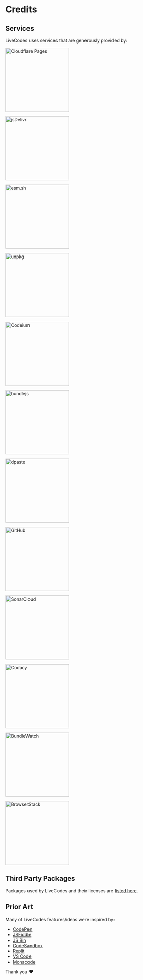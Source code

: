 # Credits

## Services

LiveCodes uses services that are generously provided by:

<p>
<a href="https://pages.cloudflare.com/" target="_blank" title="Cloudflare Pages">
  <img alt="Cloudflare Pages" width="200" style={{margin: "0.5em"}} src="/docs/img/credits/cloudflare-pages.svg">
</img></a>
</p>
<p>
<a href="https://www.jsdelivr.com/" target="_blank" title="jsDelivr">
  <img alt="jsDelivr" width="200" style={{margin: "0.5em"}} src="/docs/img/credits/jsdelivr.svg">
</img></a>
</p>
<p>
<a href="https://esm.sh/" target="_blank" title="esm.sh">
  <img alt="esm.sh" width="200" style={{margin: "0.5em"}} src="/docs/img/credits/esm.sh.png">
</img></a>
</p>
<p>
<a href="https://unpkg.com/" target="_blank" title="unpkg">
  <img alt="unpkg" width="200" style={{margin: "0.5em"}} src="/docs/img/credits/unpkg.png">
</img></a>
</p>
<p>
<a href="https://codeium.com/" target="_blank" title="Codeium">
  <img alt="Codeium" width="200" style={{margin: "0.5em"}} src="/docs/img/credits/codeium.svg">
</img></a>
</p>
<p>
<a href="https://bundlejs.com/" target="_blank" title="bundlejs">
  <img alt="bundlejs" width="200" style={{margin: "0.5em"}} src="/docs/img/credits/bundlejs.jpg">
</img></a>
</p>
<p>
<a href="https://dpaste.com/" target="_blank" title="dpaste">
  <img alt="dpaste" width="200" style={{margin: "0.5em"}} src="/docs/img/credits/dpaste.png">
</img></a>
</p>
<p>
<a href="https://github.com/" target="_blank" title="GitHub">
  <img alt="GitHub" width="200" style={{margin: "0.5em"}} src="/docs/img/credits/github.png">
</img></a>
</p>
<p>
<a href="https://www.sonarsource.com/products/sonarcloud/" target="_blank" title="SonarCloud">
  <img alt="SonarCloud" width="200" style={{margin: "0.5em"}} src="/docs/img/credits/sonarcloud.svg">
</img></a>
</p>
<p>
<a href="https://www.codacy.com/" target="_blank" title="Codacy">
  <img alt="Codacy" width="200" style={{margin: "0.5em"}} src="/docs/img/credits/codacy.svg">
</img></a>
</p>
<p>
<a href="https://bundlewatch.io/" target="_blank" title="BundleWatch">
  <img alt="BundleWatch" width="200" style={{margin: "0.5em"}} src="/docs/img/credits/bundlewatch.svg">
</img></a>
</p>
<p>
<a href="https://www.browserstack.com/" target="_blank" title="BrowserStack">
  <img alt="BrowserStack" width="200" style={{margin: "0.5em"}} src="/docs/img/credits/browserstack.svg">
</img></a>
</p>

## Third Party Packages

Packages used by LiveCodes and their licenses are [listed here](https://github.com/live-codes/livecodes/blob/develop/vendor-licenses.md).

## Prior Art

Many of LiveCodes features/ideas were inspired by:

- [CodePen](https://codepen.io/)
- [JSFiddle](https://jsfiddle.net/)
- [JS Bin](https://jsbin.com/)
- [CodeSandbox](https://codesandbox.io/)
- [Replit](https://replit.com/)
- [VS Code](https://code.visualstudio.com/)
- [Monacode](https://github.com/lukejacksonn/monacode/)

Thank you ❤️
